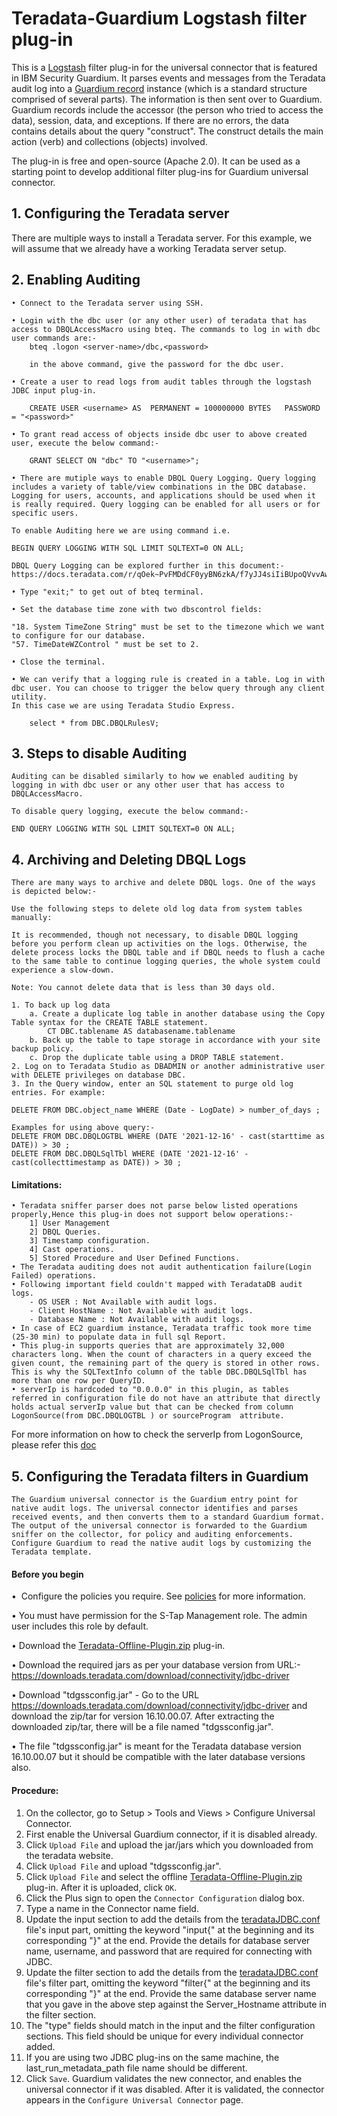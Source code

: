 # Teradata-Guardium Logstash filter plug-in

This is a [Logstash](https://github.com/elastic/logstash) filter plug-in for the universal connector that is featured in IBM Security Guardium. It parses events and messages from the Teradata audit log into a [Guardium record](https://github.com/IBM/universal-connectors/blob/main/common/src/main/java/com/ibm/guardium/universalconnector/commons/structures/Record.java) instance (which is a standard structure comprised of several parts). The information is then sent over to Guardium. Guardium records include the accessor (the person who tried to access the data), session, data, and exceptions. If there are no errors, the data contains details about the query "construct". The construct details the main action (verb) and collections (objects) involved.

The plug-in is free and open-source (Apache 2.0). It can be used as a starting point to develop additional filter plug-ins for Guardium universal connector.


## 1. Configuring the Teradata server

There are multiple ways to install a Teradata server. For this example, we will assume that we already have a working Teradata server setup.

## 2. Enabling Auditing

	• Connect to the Teradata server using SSH.
  
	• Login with the dbc user (or any other user) of teradata that has access to DBQLAccessMacro using bteq. The commands to log in with dbc user commands are:-
		bteq .logon <server-name>/dbc,<password>
		
		in the above command, give the password for the dbc user.	
		
	• Create a user to read logs from audit tables through the logstash JDBC input plug-in.

		CREATE USER <username> AS  PERMANENT = 100000000 BYTES   PASSWORD = "<password>"	 
		
	• To grant read access of objects inside dbc user to above created user, execute the below command:-
				
		GRANT SELECT ON "dbc" TO "<username>";
	
	• There are mutiple ways to enable DBQL Query Logging. Query logging includes a variety of table/view combinations in the DBC database. Logging for users, accounts, and applications should be used when it is really required. Query logging can be enabled for all users or for specific users.  
	
	To enable Auditing here we are using command i.e.  
	
	BEGIN QUERY LOGGING WITH SQL LIMIT SQLTEXT=0 ON ALL;
		
	DBQL Query Logging can be explored further in this document:- https://docs.teradata.com/r/qOek~PvFMDdCF0yyBN6zkA/f7yJJ4siIiBUpoQVvvAwpQ
		
	• Type "exit;" to get out of bteq terminal. 
	
	• Set the database time zone with two dbscontrol fields:
	
	"18. System TimeZone String" must be set to the timezone which we want to configure for our database.
	"57. TimeDateWZControl " must be set to 2.
	
	• Close the terminal.	
		
	• We can verify that a logging rule is created in a table. Log in with dbc user. You can choose to trigger the below query through any client utility.
	In this case we are using Teradata Studio Express.
	
		select * from DBC.DBQLRulesV;	
	
## 3. Steps to disable Auditing
	Auditing can be disabled similarly to how we enabled auditing by logging in with dbc user or any other user that has access to DBQLAccessMacro.
	
	To disable query logging, execute the below command:-
		
	END QUERY LOGGING WITH SQL LIMIT SQLTEXT=0 ON ALL;
	

## 4. Archiving and Deleting DBQL Logs	

	There are many ways to archive and delete DBQL logs. One of the ways is depicted below:-
	
	Use the following steps to delete old log data from system tables manually:
	
	It is recommended, though not necessary, to disable DBQL logging before you perform clean up activities on the logs. Otherwise, the delete process locks the DBQL table and if DBQL needs to flush a cache to the same table to continue logging queries, the whole system could experience a slow-down.
	
	Note: You cannot delete data that is less than 30 days old.
	
	1. To back up log data
		a. Create a duplicate log table in another database using the Copy Table syntax for the CREATE TABLE statement.
			CT DBC.tablename AS databasename.tablename
		b. Back up the table to tape storage in accordance with your site backup policy.
		c. Drop the duplicate table using a DROP TABLE statement.
	2. Log on to Teradata Studio as DBADMIN or another administrative user with DELETE privileges on database DBC.
	3. In the Query window, enter an SQL statement to purge old log entries. For example:

	DELETE FROM DBC.object_name WHERE (Date - LogDate) > number_of_days ;

	Examples for using above query:-
	DELETE FROM DBC.DBQLOGTBL WHERE (DATE '2021-12-16' - cast(starttime as DATE)) > 30 ;
	DELETE FROM DBC.DBQLSqlTbl WHERE (DATE '2021-12-16' - cast(collecttimestamp as DATE)) > 30 ;


#### Limitations:
	
	• Teradata sniffer parser does not parse below listed operations properly,Hence this plug-in does not support below operations:-
		1] User Management 
		2] DBQL Queries.
		3] Timestamp configuration.
		4] Cast operations.
		5] Stored Procedure and User Defined Functions.
	• The Teradata auditing does not audit authentication failure(Login Failed) operations.
	• Following important field couldn't mapped with TeradataDB audit logs. 
		- OS USER : Not Available with audit logs.
		- Client HostName : Not Available with audit logs.
		- Database Name	: Not Available with audit logs.
	• In case of EC2 guardium instance, Teradata traffic took more time (25-30 min) to populate data in full sql Report. 
	• This plug-in supports queries that are approximately 32,000 characters long. When the count of characters in a query exceed the given count, the remaining part of the query is stored in other rows. This is why the SQLTextInfo column of the table DBC.DBQLSqlTbl has more than one row per QueryID.
	• serverIp is hardcoded to "0.0.0.0" in this plugin, as tables referred in configuration file do not have an attribute that directly holds actual serverIp value but that can be checked from column LogonSource(from DBC.DBQLOGTBL ) or sourceProgram  attribute.
For more information on how to check the serverIp from LogonSource, please refer this [doc](https://docs.teradata.com/r/ANYCOtbX9Q1iyd~Uiok8gA/VPQKKhAyOf6hzUc4sfciIQ)

## 5. Configuring the Teradata filters in Guardium

	The Guardium universal connector is the Guardium entry point for native audit logs. The universal connector identifies and parses received events, and then converts them to a standard Guardium format. The output of the universal connector is forwarded to the Guardium sniffer on the collector, for policy and auditing enforcements. Configure Guardium to read the native audit logs by customizing the Teradata template.

#### Before you begin

•  Configure the policies you require. See [policies](/../../#policies) for more information.

• You must have permission for the S-Tap Management role. The admin user includes this role by default.

• Download the [Teradata-Offline-Plugin.zip](https://github.com/IBM/universal-connectors/blob/main/filter-plugin/logstash-filter-teradatadb-guardium/TeradataOverJdbcPackage/Teradata-Offline-Plugin.zip) plug-in.

• Download the required jars as per your database version from URL:- https://downloads.teradata.com/download/connectivity/jdbc-driver

• Download "tdgssconfig.jar" - Go to the URL https://downloads.teradata.com/download/connectivity/jdbc-driver and download the zip/tar for version 16.10.00.07. After extracting the downloaded zip/tar, there will be a file named "tdgssconfig.jar".

• The file "tdgssconfig.jar" is meant for the Teradata database version 16.10.00.07 but it should be compatible with the later database versions also.


#### Procedure: 

1. On the collector, go to Setup > Tools and Views > Configure Universal Connector.
2. First enable the Universal Guardium connector, if it is disabled already.
3. Click ```Upload File``` and upload the jar/jars which you downloaded from the teradata website.
4. Click ```Upload File``` and upload "tdgssconfig.jar".
5. Click ```Upload File``` and select the offline [Teradata-Offline-Plugin.zip](https://github.com/IBM/universal-connectors/blob/main/filter-plugin/logstash-filter-teradatadb-guardium/TeradataOverJdbcPackage/Teradata-Offline-Plugin.zip) plug-in. After it is uploaded, click ```OK```.
6. Click the Plus sign to open the ```Connector Configuration``` dialog box. 
7. Type a name in the Connector name field.
8. Update the input section to add the details from the [teradataJDBC.conf](https://github.com/IBM/universal-connectors/blob/main/filter-plugin/logstash-filter-teradatadb-guardium/TeradataOverJdbcPackage/teradataJDBC.conf) file's input part, omitting the keyword "input{" at the beginning and its corresponding "}" at the end. Provide the details for database server name, username, and password that are required for connecting with JDBC.
9. Update the filter section to add the details from the [teradataJDBC.conf](https://github.com/IBM/universal-connectors/blob/main/filter-plugin/logstash-filter-teradatadb-guardium/TeradataOverJdbcPackage/teradataJDBC.conf) file's filter part, omitting the keyword "filter{" at the beginning and its corresponding "}" at the end. Provide the same database server name that you gave in the above step against the Server_Hostname attribute in the filter section.
10. The "type" fields should match in the input and the filter configuration sections. This field should be unique for every individual connector added.
11. If you are using two JDBC plug-ins on the same machine, the last_run_metadata_path file name should be different.
12. Click ```Save```. Guardium validates the new connector, and enables the universal connector if it was disabled. After it is validated, the connector appears in the ```Configure Universal Connector``` page.
